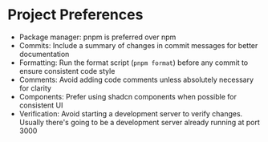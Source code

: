 # Project Preferences

- Package manager: pnpm is preferred over npm
- Commits: Include a summary of changes in commit messages for better  documentation
- Formatting: Run the format script (`pnpm format`) before any commit to ensure  consistent code style
- Comments: Avoid adding code comments unless absolutely necessary for clarity
- Components: Prefer using shadcn components when possible for consistent UI
- Verification: Avoid starting a development server to verify changes. Usually there's going to be a development server already running at port 3000